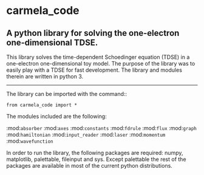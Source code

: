 # carmela_code
## A python library for solving the one-electron one-dimensional TDSE.

This library solves the time-dependent Schoedinger equation (TDSE) in
a one-electron one-dimensional toy model. The purpose of the library
was to easily play with a TDSE for fast development. The library and
modules therein are written in python 3.

---

The library can be imported with the command::

`from carmela_code import *`

The modules included are the following:

   :mod:`absorber`
   :mod:`axes`
   :mod:`constants`
   :mod:`fdrule`
   :mod:`flux`
   :mod:`graph`
   :mod:`hamiltonian`
   :mod:`input_reader`
   :mod:`laser`
   :mod:`momentum`
   :mod:`wavefunction`

In order to run the library, the following packages are required: 
numpy, matplotlib, palettable, fileinput and sys. 
Except palettable the rest of the packages are available in most of the current python distributions.
